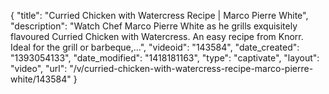 {
    "title": "Curried Chicken with Watercress Recipe | Marco Pierre White",
    "description": "Watch Chef Marco Pierre White as he grills exquisitely flavoured Curried Chicken with Watercress. An easy recipe from Knorr. Ideal for the grill or barbeque,...",
    "videoid": "143584",
    "date_created": "1393054133",
    "date_modified": "1418181163",
    "type": "captivate",
    "layout": "video",
    "url": "\/v\/curried-chicken-with-watercress-recipe-marco-pierre-white\/143584"
}